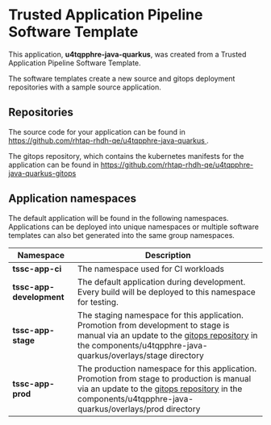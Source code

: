 # Trusted Application Pipeline Software Template

This application, **u4tqpphre-java-quarkus**, was created from a Trusted Application Pipeline Software Template.

The software templates create a new source and gitops deployment repositories with a sample source application. 

## Repositories

The source code for your application can be found in [https://github.com/rhtap-rhdh-qe/u4tqpphre-java-quarkus ](https://github.com/rhtap-rhdh-qe/u4tqpphre-java-quarkus ).
 
The gitops repository, which contains the kubernetes manifests for the application can be found in 
[https://github.com/rhtap-rhdh-qe/u4tqpphre-java-quarkus-gitops ](https://github.com/rhtap-rhdh-qe/u4tqpphre-java-quarkus-gitops ) 

## Application namespaces 

The default application will be found in the following namespaces. Applications can be deployed into unique namespaces or multiple software templates can also bet generated into the same group namespaces.  

|  Namespace   |  Description   |  
| -------- | -------- |
| **tssc-app-ci** | The namespace used for CI workloads |
| **tssc-app-development** | The default application during development. Every build will be deployed to this namespace for testing. |
| **tssc-app-stage** | The staging namespace for this application. Promotion from development to stage is manual via an update to the [gitops repository](https://github.com/rhtap-rhdh-qe/u4tqpphre-java-quarkus-gitops ) in the components/u4tqpphre-java-quarkus/overlays/stage directory |
| **tssc-app-prod** | The production namespace for this application. Promotion from stage to production is manual via an update to the [gitops repository](https://github.com/rhtap-rhdh-qe/u4tqpphre-java-quarkus-gitops ) in the components/u4tqpphre-java-quarkus/overlays/prod directory |